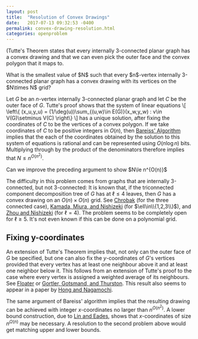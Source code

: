 ```yaml
---
layout: post
title:  "Resolution of Convex Drawings"
date:   2017-07-13 09:32:53 -0400
permalink: convex-drawing-resolution.html
categories: openproblem
---
```

$\DeclareMathOperator{\deg}{deg}$(Tutte's Theorem states that every internally 3-connected planar graph has a convex drawing and that we can even pick the outer face and the convex polygon that it maps to.

<div class="problem">
  What is the smallest value of $N$ such that every $n$-vertex internally 3-connected planar graph has a convex drawing with its vertices on the $N\times N$ grid?
</div>

Let $G$ be an $n$-vertex internally 3-connected planar graph and let $C$ be the outer face of $G$. Tutte's proof shows that the system of linear equations
\\[
    \left\\{ (x_u,y_u) = (1/\deg(u))\sum_{(u,w)\in E(G)}(x_w,y_w) : v\in V(G)\setminus V(C) \right\\}
\\]
has a unique solution, after fixing the coordinates of $C$ to be the vertices of a convex polygon.  If we take coordinates of $C$ to be positive integers in $O(n)$, then [Bareiss' Algorithm][bareiss-algorithm] implies that the each of the coordinates obtained by the solution to this system of equations is rational and can be represented using $O(n\log n)$ bits.  Multiplying through by the product of the denominators therefore implies that $N\le n^{O(n^2)}$.

<div class="problem">
  Can we improve the preceding argument to show $N\le n^{O(n)}$
</div>

The difficulty in this problem comes from graphs that are internally 3-connected, but not 3-connected:
It is known that, if the triconnected component decomposition tree of $G$ has at $\ell\le 4$ leaves, then $G$ has a convex drawing on an $O(n)\times O(n)$ grid.  See [Chrobak][chrobak] (for the three connected case), [Kamada, Miura, and Nishizeki][kamada-miura-nishizeki] (for $\ell\in\\{1,2,3\\}$), and [Zhou and Nishizeki][zhou-nishizeki] (for $\ell = 4$).
The problem seems to be completely open for $\ell \ge 5$.  It's not even known if this can be done on a polynomial grid.

## Fixing y-coordinates

An extension of Tutte's Theorem implies that, not only can the outer face of $G$ be specified, but one can also fix the $y$-coordinates of $G$'s vertices provided that every vertex has at least one neighbour above it and at least one neighbor below it. This follows from an extension of Tutte's proof to the case where every vertex is assigned a weighted average of its neighbours. See [Floater][floater] or [Gortler, Gotsmand, and Thurston][gortler-gotsman-thurston]. This result also seems to appear
in a paper by [Hong and Nagamochi][hong-nagamochi].

The same argument of Bareiss' algorithm implies that the resulting drawing can be achieved with integer $x$-coordinates no larger than $n^{O(n^2)}$.  A lower bound construction, due to [Lin and Eades][lin-eades], shows that $x$-coordinates of size $n^{\Omega(n)}$ may be necessary.  A resolution to the second problem above would get matching upper and lower bounds.

[chrobak]: https://doi.org/10.1142/S0218195997000144
[bareiss-algorithm]: https://en.wikipedia.org/wiki/Bareiss_algorithm
[zhou-nishizeki]: https://doi.org/10.1142/S179383091000070X
[kamada-miura-nishizeki]: http://dx.doi.org/10.1007/11940128_15
[floater]: https://doi.org/10.1142/S021865439800012X
[gortler-gotsman-thurston]: https://doi.org/10.1016/j.cagd.2005.05.002
[hong-nagamochi]: https://doi.org/10.1016/j.jda.2009.05.003
[lin-eades]: https://core.ac.uk/download/pdf/82361347.pdf

